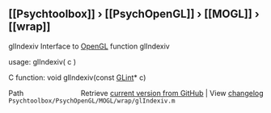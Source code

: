## [[Psychtoolbox]] &#8250; [[PsychOpenGL]] &#8250; [[MOGL]] &#8250; [[wrap]]

glIndexiv  Interface to [OpenGL](OpenGL) function glIndexiv  
  
usage:  glIndexiv( c )  
  
C function:  void glIndexiv(const [GLint](GLint)\* c)  




<div class="code_header" style="text-align:right;">
  <span style="float:left;">Path&nbsp;&nbsp;</span> <span class="counter">Retrieve <a href=
  "https://raw.github.com/Psychtoolbox-3/Psychtoolbox-3/beta/Psychtoolbox/PsychOpenGL/MOGL/wrap/glIndexiv.m">current version from GitHub</a> | View <a href=
  "https://github.com/Psychtoolbox-3/Psychtoolbox-3/commits/beta/Psychtoolbox/PsychOpenGL/MOGL/wrap/glIndexiv.m">changelog</a></span>
</div>
<div class="code">
  <code>Psychtoolbox/PsychOpenGL/MOGL/wrap/glIndexiv.m</code>
</div>

